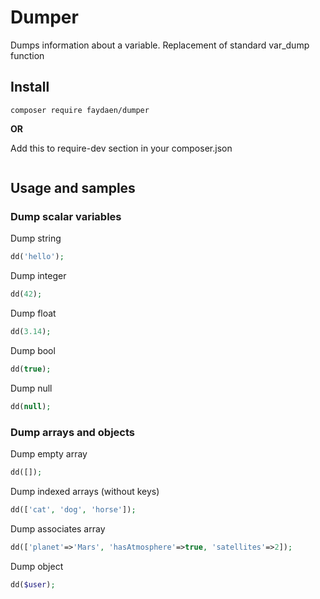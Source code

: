 # Dumper

Dumps information about a variable. Replacement of standard var_dump function

## Install


```
composer require faydaen/dumper
```

**OR**  

Add this to require-dev section in your composer.json
```

```
## Usage and samples

### Dump scalar variables

Dump string
```php
dd('hello');
```

Dump integer
```php
dd(42);
```

Dump float
```php
dd(3.14);
```

Dump bool
```php
dd(true);
```

Dump null
```php
dd(null);
```

### Dump arrays and objects

Dump empty array
```php
dd([]);
```

Dump indexed arrays (without keys)
```php
dd(['cat', 'dog', 'horse']);
```

Dump associates array
 
```php
dd(['planet'=>'Mars', 'hasAtmosphere'=>true, 'satellites'=>2]);
```

Dump object
```php
dd($user);
```

